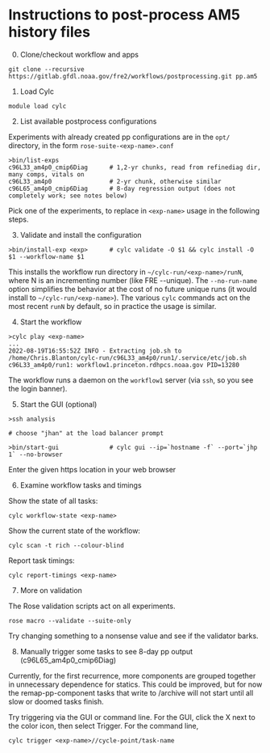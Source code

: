 # Instructions to post-process AM5 history files

0. Clone/checkout workflow and apps

```
git clone --recursive https://gitlab.gfdl.noaa.gov/fre2/workflows/postprocessing.git pp.am5
```

1. Load Cylc

```
module load cylc
```

2. List available postprocess configurations

Experiments with already created pp configurations are in the `opt/` directory, in the form `rose-suite-<exp-name>.conf`

```
>bin/list-exps
c96L33_am4p0_cmip6Diag      # 1,2-yr chunks, read from refinediag dir, many comps, vitals on
c96L33_am4p0                # 2-yr chunk, otherwise similar
c96L65_am4p0_cmip6Diag      # 8-day regression output (does not completely work; see notes below)
```

Pick one of the experiments, to replace in `<exp-name>` usage in the following steps.

3. Validate and install the configuration

```
>bin/install-exp <exp>      # cylc validate -O $1 && cylc install -O $1 --workflow-name $1

```
This installs the workflow run directory in `~/cylc-run/<exp-name>/runN`, where N is an incrementing number (like FRE --unique).
The `--no-run-name` option simplifies the behavior at the cost of no future unique runs (it would install to `~/cylc-run/<exp-name>`). The various `cylc` commands act on the most recent `runN` by default, so in practice the usage is similar.


4. Start the workflow

```
>cylc play <exp-name>
...
2022-08-19T16:55:52Z INFO - Extracting job.sh to /home/Chris.Blanton/cylc-run/c96L33_am4p0/run1/.service/etc/job.sh
c96L33_am4p0/run1: workflow1.princeton.rdhpcs.noaa.gov PID=13280
```

The workflow runs a daemon on the `workflow1` server (via `ssh`, so you see the login banner).


5. Start the GUI (optional)
```
>ssh analysis

# choose "jhan" at the load balancer prompt

>bin/start-gui              # cylc gui --ip=`hostname -f` --port=`jhp 1` --no-browser
```

Enter the given https location in your web browser


6. Examine workflow tasks and timings

Show the state of all tasks:
```
cylc workflow-state <exp-name>
```

Show the current state of the workflow:
```
cylc scan -t rich --colour-blind
```
Report task timings:
```
cylc report-timings <exp-name>
```

7. More on validation

The Rose validation scripts act on all experiments.

```
rose macro --validate --suite-only
```

Try changing something to a nonsense value and see if the validator barks.

8. Manually trigger some tasks to see 8-day pp output (c96L65_am4p0_cmip6Diag)

Currently, for the first recurrence, more components are grouped together in unnecessary dependence for statics.
This could be improved, but for now the remap-pp-component tasks that write to /archive will not start until all
slow or doomed tasks finish.

Try triggering via the GUI or command line. For the GUI, click the X next to the color icon, then select Trigger.
For the command line,

```
cylc trigger <exp-name>//cycle-point/task-name
```
